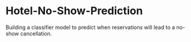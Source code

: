 # Hotel-No-Show-Prediction
Building a classifier model to predict when reservations will lead to a no-show cancellation.
